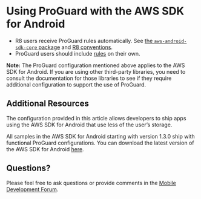 # Using ProGuard with the AWS SDK for Android

* R8 users receive ProGuard rules automatically.
  See [the `aws-android-sdk-core` package](aws-android-sdk-core/src/main/resources/META-INF/proguard/amazon-sdk.pro) and
  [R8 conventions](https://developer.android.com/studio/build/shrink-code).
* ProGuard users should include [rules](aws-android-sdk-core/src/main/resources/META-INF/proguard/amazon-sdk.pro)
  on their own.

**Note:** The ProGuard configuration mentioned above applies to the AWS SDK for Android.
If you are using other third-party libraries, you need to consult the documentation
for those libraries to see if they require additional configuration to support the use of ProGuard.

## Additional Resources

The configuration provided in this article allows developers to ship apps using the AWS SDK for Android
that use less of the user’s storage.

All samples in the AWS SDK for Android starting with version 1.3.0 ship with functional ProGuard configurations.
You can download the latest version of the AWS SDK for Android [here](https://aws.amazon.com/amplify/).

## Questions?

Please feel free to ask questions or provide comments in the [Mobile Development Forum](https://forums.aws.amazon.com/forum.jspa?forumID=88).
